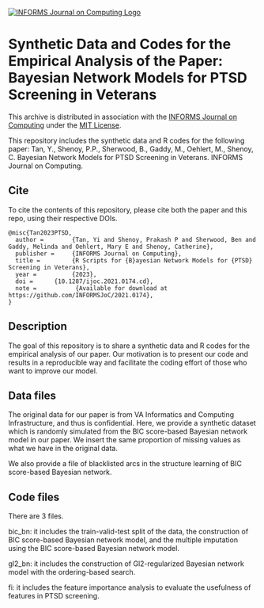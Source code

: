 [![INFORMS Journal on Computing Logo](https://INFORMSJoC.github.io/logos/INFORMS_Journal_on_Computing_Header.jpg)](https://pubsonline.informs.org/journal/ijoc)

# Synthetic Data and Codes for the Empirical Analysis of the Paper: Bayesian Network Models for PTSD Screening in Veterans

This archive is distributed in association with the [INFORMS Journal on Computing](https://pubsonline.informs.org/journal/ijoc) under the [MIT License](LICENSE).

This repository includes the synthetic data and R codes for the following paper: Tan, Y., Shenoy, P.P., Sherwood, B., Gaddy, M., Oehlert, M., Shenoy, C. Bayesian Network Models for PTSD Screening in Veterans.
INFORMS Journal on Computing.

## Cite

To cite the contents of this repository, please cite both the paper and this repo, using their respective DOIs.
```
@misc{Tan2023PTSD,
  author =        {Tan, Yi and Shenoy, Prakash P and Sherwood, Ben and Gaddy, Melinda and Oehlert, Mary E and Shenoy, Catherine},
  publisher =     {INFORMS Journal on Computing},
  title =         {R Scripts for {B}ayesian Network Models for {PTSD} Screening in Veterans},
  year =          {2023},
  doi =		 {10.1287/ijoc.2021.0174.cd},
  note =           {Available for download at https://github.com/INFORMSJoC/2021.0174},
} 
```

## Description

The goal of this repository is to share a synthetic data and R codes for the empirical analysis of our paper. Our motivation is to present our code and results in a reproducible way and facilitate the coding effort of those who want to improve our model.

## Data files

The original data for our paper is from VA Informatics and Computing Infrastructure, and thus is confidential. Here, we provide a synthetic dataset which is randomly simulated from the BIC score-based Bayesian network model in our paper. We insert the same proportion of missing values as what we have in the original data.

We also provide a file of blacklisted arcs in the structure learning of BIC score-based Bayesian network.

## Code files

There are 3 files.

bic_bn: it includes the train-valid-test split of the data, the construction of BIC score-based Bayesian network model, and the multiple imputation using the BIC score-based Bayesian network model.

gl2_bn: it includes the construction of Gl2-regularized Bayesian network model with the ordering-based search.

fi: it includes the feature importance analysis to evaluate the usefulness of features in PTSD screening.



